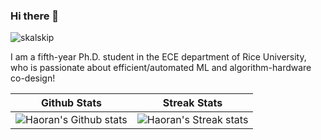 ### Hi there 👋

<p align="left"> <img src="https://komarev.com/ghpvc/?username=ranery&style=flat-square" alt="skalskip" /> </p>

<!--
**ranery/ranery** is a ✨ _special_ ✨ repository because its `README.md` (this file) appears on your GitHub profile.

Here are some ideas to get you started:

- 🔭 I’m currently working on ...
- 🌱 I’m currently learning ...
- 👯 I’m looking to collaborate on ...
- 🤔 I’m looking for help with ...
- 💬 Ask me about ...
- 📫 How to reach me: ...
- 😄 Pronouns: ...
- ⚡ Fun fact: ...
-->

I am a fifth-year Ph.D. student in the ECE department of Rice University, who is passionate about efficient/automated ML and algorithm-hardware co-design!

<!-- ![Haoran's Language stats](https://github-readme-stats-git-master-rstaa-rickstaa.vercel.app/api/top-langs/?username=ranery&layout=compact&langs_count=10&hide_border=1&role=OWNER) -->

<!-- ![Haoran's Github stats](https://github-readme-stats-git-master-rstaa-rickstaa.vercel.app/api?username=ranery&show_icons=true&theme=buefy&hide=prs&count_private=true&line_height=28&hide_border=1&include_all_commits=true&card_width=450&role=OWNER,COLLABORATOR&exclude_repo=github-readme-stats)

![Haoran's Streak stats](https://github-readme-streak-stats.herokuapp.com?user=ranery&hide_border=true) -->

<!-- <p align="center">
<img width="50%" src=https://github-readme-stats-git-master-rstaa-rickstaa.vercel.app/api?username=ranery&show_icons=true&theme=buefy&hide=prs&count_private=true&line_height=28&hide_border=1&include_all_commits=true&card_width=450&role=OWNER,COLLABORATOR&exclude_repo=github-readme-stats />
<img width="42%" src="https://github-readme-streak-stats.herokuapp.com?user=ranery&hide_border=true" />
</p>
 -->
 
Github Stats               |  Streak Stats
:-------------------------:|:-------------------------:
![Haoran's Github stats](https://github-readme-stats-git-masterrstaa-rickstaa.vercel.app/api?username=ranery&show_icons=true&theme=buefy&hide=prs&count_private=true&line_height=28&hide_border=1&include_all_commits=true&card_width=450&role=OWNER,COLLABORATOR&exclude_repo=github-readme-stats)  |  ![Haoran's Streak stats](https://github-readme-streak-stats.herokuapp.com?user=ranery&hide_border=true)

<!-- ![Haoran's GitHub stats](https://github-readme-stats.vercel.app/api?username=ranery&show_icons=true&theme=buefy&bg_color=00000000) -->
